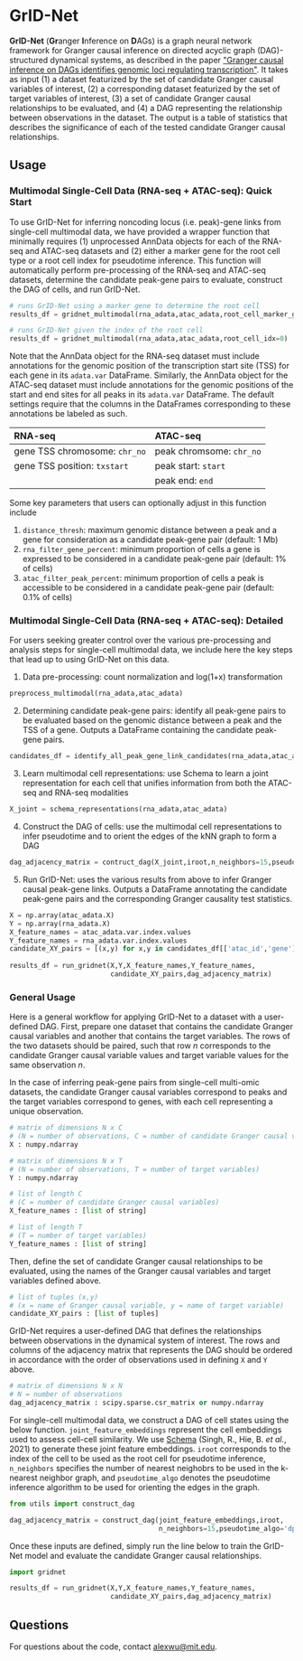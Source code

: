 # GrID-Net
**GrID-Net** (**Gr**anger **I**nference on **D**AGs) is a graph neural network framework for Granger causal inference on directed acyclic graph (DAG)-structured dynamical systems, as described in the paper ["Granger causal inference on DAGs identifies genomic loci regulating transcription"](https://openreview.net/forum?id=nZOUYEN6Wvy). It takes as input (1) a dataset featurized by the set of candidate Granger causal variables of interest, (2) a corresponding dataset featurized by the set of target variables of interest, (3) a set of candidate Granger causal relationships to be evaluated, and (4) a DAG representing the relationship between observations in the dataset. The output is a table of statistics that describes the significance of each of the tested candidate Granger causal relationships. 

## Usage
### Multimodal Single-Cell Data (RNA-seq + ATAC-seq): Quick Start
To use GrID-Net for inferring noncoding locus (i.e. peak)-gene links from single-cell multimodal data, we have provided a wrapper function that minimally requires (1) unprocessed AnnData objects for each of the RNA-seq and ATAC-seq datasets and (2) either a marker gene for the root cell type or a root cell index for pseudotime inference. This function will automatically perform pre-processing of the RNA-seq and ATAC-seq datasets, determine the candidate peak-gene pairs to evaluate, construct the DAG of cells, and run GrID-Net. 

```python
# runs GrID-Net using a marker gene to determine the root cell 
results_df = gridnet_multimodal(rna_adata,atac_adata,root_cell_marker_gene='TOP2A')

# runs GrID-Net given the index of the root cell 
results_df = gridnet_multimodal(rna_adata,atac_adata,root_cell_idx=0)
```

Note that the AnnData object for the RNA-seq dataset must include annotations for the genomic position of the transcription start site (TSS) for each gene in its ```adata.var``` DataFrame. Similarly, the AnnData object for the ATAC-seq dataset must include annotations for the genomic positions of the start and end sites for all peaks in its ```adata.var``` DataFrame. The default settings require that the columns in the DataFrames corresponding to these annotations be labeled as such.
 
| RNA-seq | ATAC-seq |
| :--- | :--- |
| gene TSS chromosome: ```chr_no``` | peak chromsome: ```chr_no``` |
| gene TSS position: ```txstart```  | peak start: ```start``` |
|                                   | peak end: ```end``` |

Some key parameters that users can optionally adjust in this function include 
1. ```distance_thresh```: maximum genomic distance between a peak and a gene for consideration as a candidate peak-gene pair (default: 1 Mb)
2. ```rna_filter_gene_percent```: minimum proportion of cells a gene is expressed to be considered in a candidate peak-gene pair (default: 1% of cells)
3. ```atac_filter_peak_percent```: minimum proportion of cells a peak is accessible to be considered in a candidate peak-gene pair (default: 0.1% of cells)

### Multimodal Single-Cell Data (RNA-seq + ATAC-seq): Detailed
For users seeking greater control over the various pre-processing and analysis steps for single-cell multimodal data, we include here the key steps that lead up to using GrID-Net on this data.
1. Data pre-processing: count normalization and log(1+x) transformation
```python
preprocess_multimodal(rna_adata,atac_adata)
```
2. Determining candidate peak-gene pairs: identify all peak-gene pairs to be evaluated based on the genomic distance between a peak and the TSS of a gene. Outputs a DataFrame containing the candidate peak-gene pairs.
```python
candidates_df = identify_all_peak_gene_link_candidates(rna_adata,atac_adata,distance_thresh=1e6)
```
3. Learn multimodal cell representations: use Schema to learn a joint representation for each cell that unifies information from both the ATAC-seq and RNA-seq modalities
```python
X_joint = schema_representations(rna_adata,atac_adata) 
```
4. Construct the DAG of cells: use the multimodal cell representations to infer pseudotime and to orient the edges of the kNN graph to form a DAG 
```python
dag_adjacency_matrix = contruct_dag(X_joint,iroot,n_neighbors=15,pseudotime_algo='dpt')
```
5. Run GrID-Net: uses the various results from above to infer Granger causal peak-gene links. Outputs a DataFrame annotating the candidate peak-gene pairs and the corresponding Granger causality test statistics.  
```python
X = np.array(atac_adata.X)
Y = np.array(rna_adata.X)
X_feature_names = atac_adata.var.index.values
Y_feature_names = rna_adata.var.index.values
candidate_XY_pairs = [(x,y) for x,y in candidates_df[['atac_id','gene']].values]
    
results_df = run_gridnet(X,Y,X_feature_names,Y_feature_names,
                         candidate_XY_pairs,dag_adjacency_matrix)
``` 

### General Usage
Here is a general workflow for applying GrID-Net to a dataset with a user-defined DAG. First, prepare one dataset that contains the candidate Granger causal variables and another that contains the target variables. The rows of the two datasets should be paired, such that row *n* corresponds to the candidate Granger causal variable values and target variable values for the same observation *n*.  

In the case of inferring peak-gene pairs from single-cell multi-omic datasets, the candidate Granger causal variables correspond to peaks and the target variables correspond to genes, with each cell representing a unique observation. 

```python
# matrix of dimensions N x C 
# (N = number of observations, C = number of candidate Granger causal variables)
X : numpy.ndarray 

# matrix of dimensions N x T 
# (N = number of observations, T = number of target variables) 
Y : numpy.ndarray 

# list of length C
# (C = number of candidate Granger causal variables)
X_feature_names : [list of string] 

# list of length T
# (T = number of target variables)
Y_feature_names : [list of string] 
```

Then, define the set of candidate Granger causal relationships to be evaluated, using the names of the Granger causal variables and target variables defined above.

```python
# list of tuples (x,y)
# (x = name of Granger causal variable, y = name of target variable)
candidate_XY_pairs : [list of tuples] 
```

GrID-Net requires a user-defined DAG that defines the relationships between observations in the dynamical system of interest. The rows and columns of the adjacency matrix that represents the DAG should be ordered in accordance with the order of observations used in defining ```X``` and ```Y``` above. 

```python
# matrix of dimensions N x N
# N = number of observations
dag_adjacency_matrix : scipy.sparse.csr_matrix or numpy.ndarray 
```

For single-cell multimodal data, we construct a DAG of cell states using the below function. ```joint_feature_embeddings``` represent the cell embeddings used to assess cell-cell similarity. We use [Schema](https://github.com/rs239/schema) (Singh, R., Hie, B. *et al.*, 2021) to generate these joint feature embeddings. ```iroot``` corresponds to the index of the cell to be used as the root cell for pseudotime inference, ```n_neighbors``` specifies the number of nearest neighobrs to be used in the k-nearest neighbor graph, and ```pseudotime_algo``` denotes the pseudotime inference algorithm to be used for orienting the edges in the graph.  

```python
from utils import construct_dag

dag_adjacency_matrix = construct_dag(joint_feature_embeddings,iroot,
                                     n_neighbors=15,pseudotime_algo='dpt')
```

Once these inputs are defined, simply run the line below to train the GrID-Net model and evaluate the candidate Granger causal relationships. 
```python
import gridnet

results_df = run_gridnet(X,Y,X_feature_names,Y_feature_names,
                         candidate_XY_pairs,dag_adjacency_matrix)
```

## Questions
For questions about the code, contact [alexwu@mit.edu](mailto:alexwu@mit.edu).
